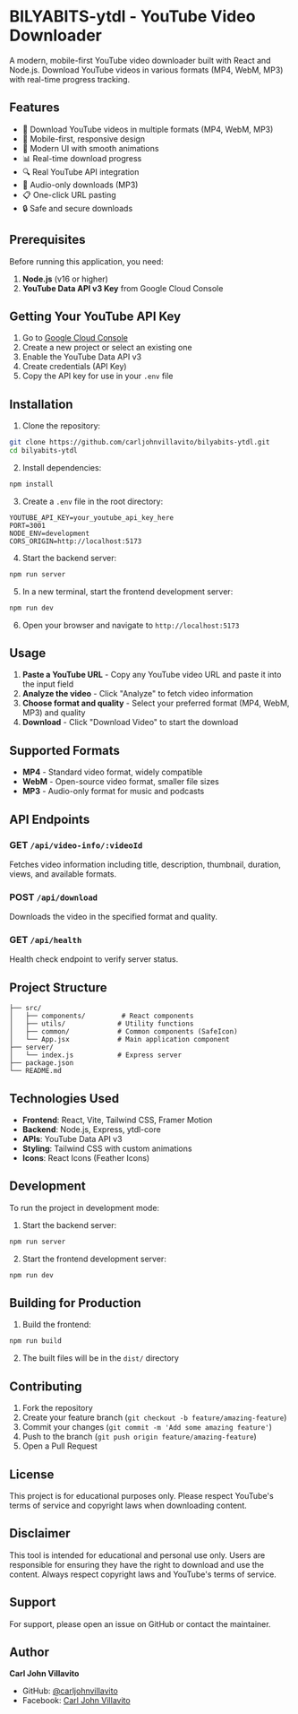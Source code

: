 # BILYABITS-ytdl - YouTube Video Downloader

A modern, mobile-first YouTube video downloader built with React and Node.js. Download YouTube videos in various formats (MP4, WebM, MP3) with real-time progress tracking.

## Features

- 🎥 Download YouTube videos in multiple formats (MP4, WebM, MP3)
- 📱 Mobile-first, responsive design
- 🎨 Modern UI with smooth animations
- 📊 Real-time download progress
- 🔍 Real YouTube API integration
- 🎵 Audio-only downloads (MP3)
- 📋 One-click URL pasting
- 🔒 Safe and secure downloads

## Prerequisites

Before running this application, you need:

1. **Node.js** (v16 or higher)
2. **YouTube Data API v3 Key** from Google Cloud Console

## Getting Your YouTube API Key

1. Go to [Google Cloud Console](https://console.cloud.google.com/)
2. Create a new project or select an existing one
3. Enable the YouTube Data API v3
4. Create credentials (API Key)
5. Copy the API key for use in your `.env` file

## Installation

1. Clone the repository:
```bash
git clone https://github.com/carljohnvillavito/bilyabits-ytdl.git
cd bilyabits-ytdl
```

2. Install dependencies:
```bash
npm install
```

3. Create a `.env` file in the root directory:
```env
YOUTUBE_API_KEY=your_youtube_api_key_here
PORT=3001
NODE_ENV=development
CORS_ORIGIN=http://localhost:5173
```

4. Start the backend server:
```bash
npm run server
```

5. In a new terminal, start the frontend development server:
```bash
npm run dev
```

6. Open your browser and navigate to `http://localhost:5173`

## Usage

1. **Paste a YouTube URL** - Copy any YouTube video URL and paste it into the input field
2. **Analyze the video** - Click "Analyze" to fetch video information
3. **Choose format and quality** - Select your preferred format (MP4, WebM, MP3) and quality
4. **Download** - Click "Download Video" to start the download

## Supported Formats

- **MP4** - Standard video format, widely compatible
- **WebM** - Open-source video format, smaller file sizes
- **MP3** - Audio-only format for music and podcasts

## API Endpoints

### GET `/api/video-info/:videoId`
Fetches video information including title, description, thumbnail, duration, views, and available formats.

### POST `/api/download`
Downloads the video in the specified format and quality.

### GET `/api/health`
Health check endpoint to verify server status.

## Project Structure

```
├── src/
│   ├── components/         # React components
│   ├── utils/             # Utility functions
│   ├── common/            # Common components (SafeIcon)
│   └── App.jsx            # Main application component
├── server/
│   └── index.js           # Express server
├── package.json
└── README.md
```

## Technologies Used

- **Frontend**: React, Vite, Tailwind CSS, Framer Motion
- **Backend**: Node.js, Express, ytdl-core
- **APIs**: YouTube Data API v3
- **Styling**: Tailwind CSS with custom animations
- **Icons**: React Icons (Feather Icons)

## Development

To run the project in development mode:

1. Start the backend server:
```bash
npm run server
```

2. Start the frontend development server:
```bash
npm run dev
```

## Building for Production

1. Build the frontend:
```bash
npm run build
```

2. The built files will be in the `dist/` directory

## Contributing

1. Fork the repository
2. Create your feature branch (`git checkout -b feature/amazing-feature`)
3. Commit your changes (`git commit -m 'Add some amazing feature'`)
4. Push to the branch (`git push origin feature/amazing-feature`)
5. Open a Pull Request

## License

This project is for educational purposes only. Please respect YouTube's terms of service and copyright laws when downloading content.

## Disclaimer

This tool is intended for educational and personal use only. Users are responsible for ensuring they have the right to download and use the content. Always respect copyright laws and YouTube's terms of service.

## Support

For support, please open an issue on GitHub or contact the maintainer.

## Author

**Carl John Villavito**
- GitHub: [@carljohnvillavito](https://github.com/carljohnvillavito)
- Facebook: [Carl John Villavito](https://facebook.com/carljohn.villavito)